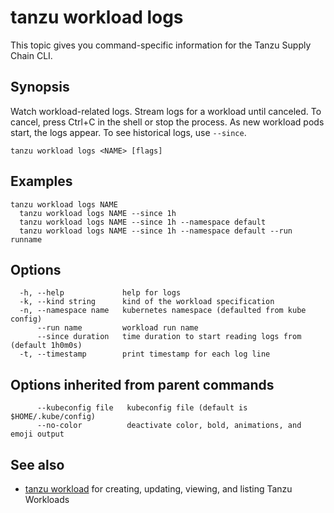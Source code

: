 # tanzu workload logs

This topic gives you command-specific information for the Tanzu Supply Chain CLI.

## Synopsis

Watch workload-related logs. Stream logs for a workload until canceled. To cancel, press Ctrl+C in
the shell or stop the process. As new workload pods start, the logs appear. To see historical logs,
use `--since`.

```console
tanzu workload logs <NAME> [flags]
```

## Examples

```console
tanzu workload logs NAME
  tanzu workload logs NAME --since 1h
  tanzu workload logs NAME --since 1h --namespace default
  tanzu workload logs NAME --since 1h --namespace default --run runname
```

## Options

```console
  -h, --help             help for logs
  -k, --kind string      kind of the workload specification
  -n, --namespace name   kubernetes namespace (defaulted from kube config)
      --run name         workload run name
      --since duration   time duration to start reading logs from (default 1h0m0s)
  -t, --timestamp        print timestamp for each log line
```

## Options inherited from parent commands

```console
      --kubeconfig file   kubeconfig file (default is $HOME/.kube/config)
      --no-color          deactivate color, bold, animations, and emoji output
```

## See also

- [tanzu workload](tanzu_workload.hbs.md) for creating, updating, viewing, and listing Tanzu
  Workloads